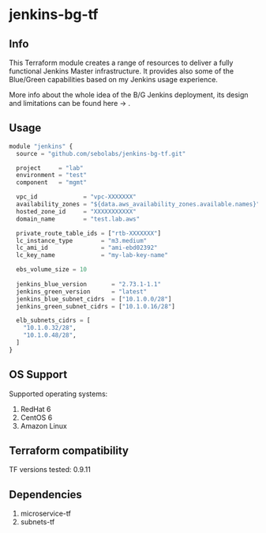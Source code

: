 # jenkins-bg-tf

**Info**
------
This Terraform module creates a range of resources to deliver a fully functional Jenkins Master infrastructure. 
It provides also some of the Blue/Green capabilities based on my Jenkins usage experience.

More info about the whole idea of the B/G Jenkins deployment, its design and limitations can be found here -> <TBC>. 

**Usage**
------
```python
module "jenkins" {
  source = "github.com/sebolabs/jenkins-bg-tf.git"

  project     = "lab"
  environment = "test"
  component   = "mgmt"

  vpc_id             = "vpc-XXXXXXX"
  availability_zones = "${data.aws_availability_zones.available.names}"
  hosted_zone_id     = "XXXXXXXXXXX"
  domain_name        = "test.lab.aws"

  private_route_table_ids = ["rtb-XXXXXXX"]
  lc_instance_type        = "m3.medium"
  lc_ami_id               = "ami-ebd02392"
  lc_key_name             = "my-lab-key-name"

  ebs_volume_size = 10
  
  jenkins_blue_version       = "2.73.1-1.1"
  jenkins_green_version      = "latest"
  jenkins_blue_subnet_cidrs  = ["10.1.0.0/28"]
  jenkins_green_subnet_cidrs = ["10.1.0.16/28"]

  elb_subnets_cidrs = [
    "10.1.0.32/28",
    "10.1.0.48/28",
  ]
}
```

**OS Support**
------
Supported operating systems:
1. RedHat 6
2. CentOS 6
3. Amazon Linux

**Terraform compatibility**
------
TF versions tested: 0.9.11

**Dependencies**
------
1. microservice-tf
2. subnets-tf
